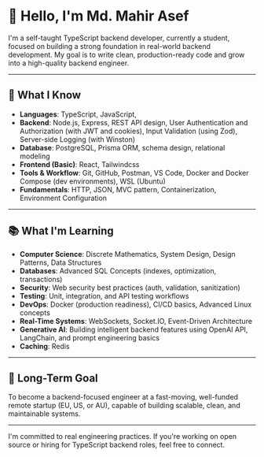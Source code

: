 # 👋 Hello, I'm Md. Mahir Asef

I'm a self-taught TypeScript backend developer, currently a student, focused on building a strong foundation in real-world backend development. My goal is to write clean, production-ready code and grow into a high-quality backend engineer.

---

## 🧠 What I Know

- **Languages**: TypeScript, JavaScript, 
- **Backend**: Node.js, Express, REST API design, User Authentication and Authorization (with JWT and cookies), Input Validation (using Zod), Server-side Logging (with Winston)
- **Database**: PostgreSQL, Prisma ORM, schema design, relational modeling  
- **Frontend (Basic)**: React, Tailwindcss
- **Tools & Workflow**: Git, GitHub, Postman, VS Code, Docker and Docker Compose (dev environments), WSL (Ubuntu)  
- **Fundamentals**: HTTP, JSON, MVC pattern, Containerization, Environment Configuration  

---

## 📚 What I'm Learning

- **Computer Science**: Discrete Mathematics, System Design, Design Patterns, Data Structures  
- **Databases**: Advanced SQL Concepts (indexes, optimization, transactions)
- **Security**: Web security best practices (auth, validation, sanitization)  
- **Testing**: Unit, integration, and API testing workflows  
- **DevOps**: Docker (production readiness), CI/CD basics, Advanced Linux concepts  
- **Real-Time Systems**: WebSockets, Socket.IO, Event-Driven Architecture
- **Generative AI**: Building intelligent backend features using OpenAI API, LangChain, and prompt engineering basics
- **Caching**: Redis

---

## 🎯 Long-Term Goal

To become a backend-focused engineer at a fast-moving, well-funded remote startup (EU, US, or AU), capable of building scalable, clean, and maintainable systems.

---

I'm committed to real engineering practices. If you're working on open source or hiring for TypeScript backend roles, feel free to connect.
